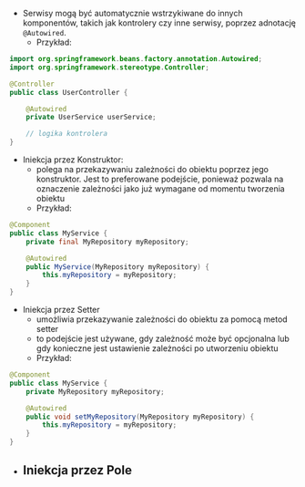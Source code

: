 - Serwisy mogą być automatycznie wstrzykiwane do innych komponentów, takich jak kontrolery czy inne serwisy, poprzez adnotację `@Autowired`.
	- Przykład:
```java
import org.springframework.beans.factory.annotation.Autowired;
import org.springframework.stereotype.Controller;

@Controller
public class UserController {

    @Autowired
    private UserService userService;

    // logika kontrolera
}

```
- Iniekcja przez Konstruktor:
	- polega na przekazywaniu zależności do obiektu poprzez jego konstruktor. Jest to preferowane podejście, ponieważ pozwala na oznaczenie zależności jako już wymagane od momentu tworzenia obiektu
	- Przykład:
```java
@Component
public class MyService {
    private final MyRepository myRepository;

    @Autowired
    public MyService(MyRepository myRepository) {
        this.myRepository = myRepository;
    }
}
```
- Iniekcja przez Setter
	- umożliwia przekazywanie zależności do obiektu za pomocą metod setter
	- to podejście jest używane, gdy zależność może być opcjonalna lub gdy konieczne jest ustawienie zależności po utworzeniu obiektu
	- Przykład:
```java
@Component
public class MyService {
    private MyRepository myRepository;

    @Autowired
    public void setMyRepository(MyRepository myRepository) {
        this.myRepository = myRepository;
    }
}
```
- Iniekcja przez Pole
	- 